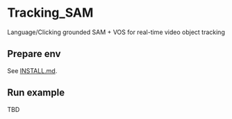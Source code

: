 # Tracking_SAM
Language/Clicking grounded SAM + VOS for real-time video object tracking

## Prepare env

See [INSTALL.md](INSTALL.md).

## Run example

TBD
